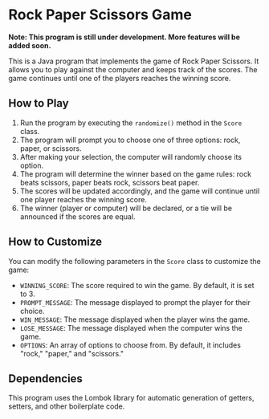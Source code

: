 # Rock Paper Scissors Game


**Note: This program is still under development. More features will be added soon.**




This is a Java program that implements the game of Rock Paper Scissors. It allows you to play against the computer and keeps track of the scores. The game continues until one of the players reaches the winning score.

## How to Play

1. Run the program by executing the `randomize()` method in the `Score` class.
2. The program will prompt you to choose one of three options: rock, paper, or scissors.
3. After making your selection, the computer will randomly choose its option.
4. The program will determine the winner based on the game rules: rock beats scissors, paper beats rock, scissors beat paper.
5. The scores will be updated accordingly, and the game will continue until one player reaches the winning score.
6. The winner (player or computer) will be declared, or a tie will be announced if the scores are equal.

## How to Customize

You can modify the following parameters in the `Score` class to customize the game:

- `WINNING_SCORE`: The score required to win the game. By default, it is set to 3.
- `PROMPT_MESSAGE`: The message displayed to prompt the player for their choice.
- `WIN_MESSAGE`: The message displayed when the player wins the game.
- `LOSE_MESSAGE`: The message displayed when the computer wins the game.
- `OPTIONS`: An array of options to choose from. By default, it includes "rock," "paper," and "scissors."


## Dependencies

This program uses the Lombok library for automatic generation of getters, setters, and other boilerplate code. 
